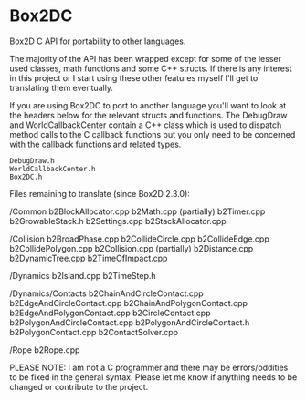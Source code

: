Box2DC
======

Box2D C API for portability to other languages.

The majority of the API has been wrapped except for some of the lesser used classes, math functions and some C++ structs. If there is any interest in this project or I start using these other features myself I'll get to translating them eventually.

If you are using Box2DC to port to another language you'll want to look at the headers below for the relevant structs and functions. The DebugDraw and WorldCallbackCenter contain a C++ class which is used to dispatch method calls to the C callback functions but you only need to be concerned with the callback functions and related types.

    DebugDraw.h
    WorldCallbackCenter.h
    Box2DC.h

Files remaining to translate (since Box2D 2.3.0):

/Common
    b2BlockAllocator.cpp
    b2Math.cpp (partially)
    b2Timer.cpp
    b2GrowableStack.h
    b2Settings.cpp
    b2StackAllocator.cpp

/Collision
    b2BroadPhase.cpp
    b2CollideCircle.cpp
    b2CollideEdge.cpp
    b2CollidePolygon.cpp
    b2Collision.cpp (partially)
    b2Distance.cpp
    b2DynamicTree.cpp
    b2TimeOfImpact.cpp

/Dynamics
    b2Island.cpp
    b2TimeStep.h

/Dynamics/Contacts
    b2ChainAndCircleContact.cpp
    b2EdgeAndCircleContact.cpp
    b2ChainAndPolygonContact.cpp
    b2EdgeAndPolygonContact.cpp
    b2CircleContact.cpp
    b2PolygonAndCircleContact.cpp
    b2PolygonAndCircleContact.h
    b2PolygonContact.cpp
    b2ContactSolver.cpp

/Rope
    b2Rope.cpp

PLEASE NOTE: I am not a C programmer and there may be errors/oddities to be fixed in the general syntax. Please let me know if anything needs to be changed or contribute to the project.